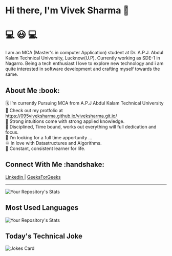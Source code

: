 <h1> Hi there, I'm Vivek Sharma 👋</h1>
<p><h1>💻 😃 💻</h1></p>
I am an MCA (Master's in computer Application) student at Dr. A.P.J. Abdul Kalam Technical University, Lucknow(U.P). Currently working as SDE-1 in Nagarro. Being a tech enthusiast I love to explore new technology and i am quite interested in software development and crafting myself towards the same.

<h2>About Me :book: </h2>

🗓️ I’m currently Pursuing MCA from A.P.J Abdul Kalam Technical University<br>
🌱 Check out my protfolio at https://095viveksharma.github.io/viveksharma.git.io/<br>
🔁 Strong intuitions come with strong applied knowledge. <br>
🤔  Disciplined, Time bound, works out everything will full dedication and focus.<br>
🔭 I’m looking for a full time apportunity ...<br>
♾️ In love with Datastructures and Algorithms.<br>
💯 Constant, consistent learner for life.<br>


<h2>Connect With Me :handshake: </h2>
<p>
  <a href = "https://www.linkedin.com/in/vivek-sharma-7b64a6169/"> Linkedin </a> <span> | </span>
  <a href = "https://auth.geeksforgeeks.org/user/095viveksharma/profile"> GeeksForGeeks </a> 
</p>

<hr>

![Your Repository's Stats](https://github-readme-stats.vercel.app/api?username=095viveksharma&show_icons=true)

## Most Used Languages
![Your Repository's Stats](https://github-readme-stats.vercel.app/api/top-langs/?username=095viveksharma&theme=blue-green)

## Today's Technical Joke
![Jokes Card](https://readme-jokes.vercel.app/api)



